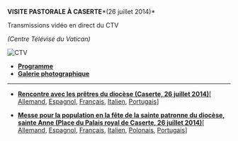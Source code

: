 **VISITE PASTORALE À CASERTE***(26 juillet 2014)*

Transmissions vidéo en direct du CTV

*(Centre Télévisé du Vatican)*

![CTV](/content/dam/francesco/images/img/player.jpg)

- **[Programme](/content/francesco/fr/travels/2014/documents/papa-francesco-programma-caserta-2014.html)**
- [**Galerie photographique**](http://www.photogallery.va/content/photogallery/fr/eventi/caserta2014.html)





* * *


- **[Rencontre avec les prêtres du diocèse (Caserte, 26 juillet 2014)](/content/francesco/fr/speeches/2014/july/documents/papa-francesco_20140726_clero-caserta.html)**[ [Allemand](/content/francesco/de/speeches/2014/july/documents/papa-francesco_20140726_clero-caserta.html), [Espagnol](/content/francesco/es/speeches/2014/july/documents/papa-francesco_20140726_clero-caserta.html), [Français](/content/francesco/fr/speeches/2014/july/documents/papa-francesco_20140726_clero-caserta.html), [Italien](/content/francesco/it/speeches/2014/july/documents/papa-francesco_20140726_clero-caserta.html), [Portugais](/content/francesco/pt/speeches/2014/july/documents/papa-francesco_20140726_clero-caserta.html)]


- **[Messe pour la population en la fête de la sainte patronne du diocèse, sainte Anne (Place du Palais royal de Caserte, 26 juillet 2014)](/content/francesco/fr/homilies/2014/documents/papa-francesco_20140726_omelia-caserta.html)**[ [Allemand](/content/francesco/de/homilies/2014/documents/papa-francesco_20140726_omelia-caserta.html), [Espagnol](/content/francesco/es/homilies/2014/documents/papa-francesco_20140726_omelia-caserta.html), [Français](/content/francesco/fr/homilies/2014/documents/papa-francesco_20140726_omelia-caserta.html), [Italien](/content/francesco/it/homilies/2014/documents/papa-francesco_20140726_omelia-caserta.html), [Polonais](/content/francesco/pl/homilies/2014/documents/papa-francesco_20140726_omelia-caserta.html), [Portugais](/content/francesco/pt/homilies/2014/documents/papa-francesco_20140726_omelia-caserta.html)]